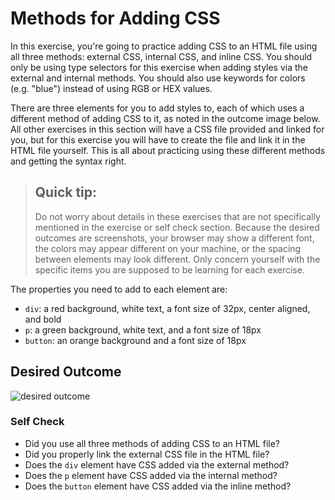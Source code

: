# Methods for Adding CSS
In this exercise, you're going to practice adding CSS to an HTML file using all three methods: external CSS, internal CSS, and inline CSS. You should 
only be using type selectors for this exercise when adding styles via the external and internal methods. You should also use keywords for colors (e.g. "blue") 
instead of using RGB or HEX values.

There are three elements for you to add styles to, each of which uses a different method of adding CSS to it, as noted in the outcome image below. All other 
exercises in this section will have a CSS file provided and linked for you, but for this exercise you will have to create the file and link it in the HTML 
file yourself. This is all about practicing using these different methods and getting the syntax right.

> ## Quick tip:
> Do not worry about details in these exercises that are not specifically mentioned in the exercise or self check section. Because the desired outcomes are 
>screenshots, your browser may show a different font, the colors may appear different on your machine, or the spacing between elements may look different. 
>Only concern yourself with the specific items you are supposed to be learning for each exercise.

The properties you need to add to each element are:

* `div`: a red background, white text, a font size of 32px, center aligned, and bold
* `p`: a green background, white text, and a font size of 18px
* `button`: an orange background and a font size of 18px

## Desired Outcome
![desired outcome](./desired-outcome.png)


### Self Check
- Did you use all three methods of adding CSS to an HTML file?
- Did you properly link the external CSS file in the HTML file?
- Does the `div` element have CSS added via the external method?
- Does the `p` element have CSS added via the internal method?
- Does the `button` element have CSS added via the inline method?
